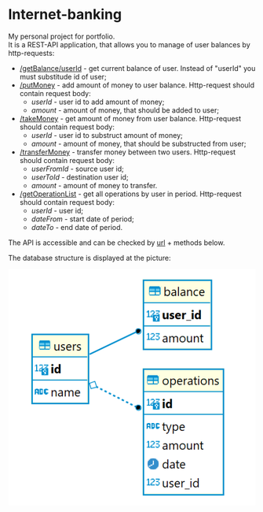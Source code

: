 # Internet-banking

My personal project for portfolio.
<br>It is a REST-API application, that allows you to manage of user balances by http-requests:
* <ins>/getBalance/userId</ins> - get current balance of user. Instead of "userId" you must substitude id of user;
* <ins>/putMoney</ins> - add amount of money to user balance. Http-request should contain request body:
  * *userId* - user id to add amount of money;
  * *amount* - amount of money, that should be added to user;
* <ins>/takeMoney</ins> - get amount of money from user balance. Http-request should contain request body:
  * *userId* - user id to substruct amount of money;
  * *amount* - amount of money, that should be substructed from user;
* <ins>/transferMoney</ins> - transfer money between two users. Http-request should contain request body:
  * *userFromId* - source user id;
  * *userToId* - destination user id;
  * *amount* - amount of money to transfer. 
* <ins>/getOperationList</ins> - get all operations by user in period. Http-request should contain request body:
  * *userId* - user id;
  * *dateFrom* - start date of period;
  * *dateTo* - end date of period.

The API is accessible and can be checked by [url](https://sf-internet-banking.herokuapp.com/) + methods below.

The database structure is displayed at the picture:

![](https://github.com/DmitriySahno/internet-banking/blob/master/database-structure.png)
